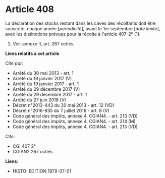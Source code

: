 # Article 408

La déclaration des stocks restant dans les caves des récoltants doit être souscrite, chaque année [*périodicité*], avant le
1er septembre [*date limite*], avec les distinctions prévues pour la récolte à l'article 407-2° (1).

1)  Voir annexe II, art. 267 octies.

**Liens relatifs à cet article**

_Cité par_:

  - Arrêté du 30 mai 2013 - art. 1
  - Arrêté du 19 janvier 2017 (V)
  - Arrêté du 19 janvier 2017 - art. 1
  - Arrêté du 29 décembre 2017 (V)
  - Arrêté du 29 décembre 2017 - art. 1
  - Arrêté du 27 juin 2018 (V)
  - Décret n°2013-443 du 30 mai 2013 - art. 12 (VD)
  - Décret n°2016-935 du 7 juillet 2016 - art. 8 (V)
  - Code général des impôts, annexe 4, CGIAN4. - art. 213 (VD)
  - Code général des impôts, annexe 4, CGIAN4. - art. 214 (M)
  - Code général des impôts, annexe 4, CGIAN4. - art. 215 (VD)

_Cite_:

  - CGI 407 2°
  - CGIAN2 267 octies

**Liens**:

  - HISTO: EDITION 1979-07-01
